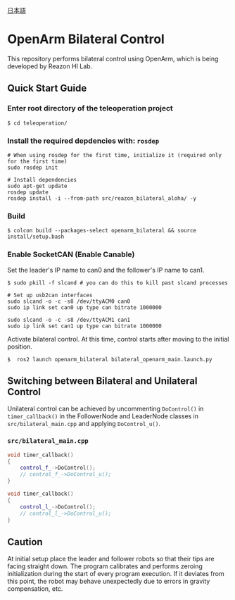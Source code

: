 [日本語](README_jp.md)

# OpenArm Bilateral Control
This repository performs bilateral control using OpenArm, which is being developed by Reazon HI Lab.

## Quick Start Guide

### Enter root directory of the teleoperation project

```console
$ cd teleoperation/
```
### Install the required depdencies with: `rosdep`

```console
# When using rosdep for the first time, initialize it (required only for the first time)
sudo rosdep init

# Install dependencies
sudo apt-get update
rosdep update
rosdep install -i --from-path src/reazon_bilateral_aloha/ -y
```

### Build

```console
$ colcon build --packages-select openarm_bilateral && source install/setup.bash
```

### Enable SocketCAN (Enable Canable)
Set the leader's IP name to can0 and the follower's IP name to can1.

```console
$ sudo pkill -f slcand # you can do this to kill past slcand processes

# Set up usb2can interfaces
sudo slcand -o -c -s8 /dev/ttyACM0 can0
sudo ip link set can0 up type can bitrate 1000000

sudo slcand -o -c -s8 /dev/ttyACM1 can1
sudo ip link set can1 up type can bitrate 1000000
```

Activate bilateral control. At this time, control starts after moving to the initial position.


```
$  ros2 launch openarm_bilateral bilateral_openarm_main.launch.py
```

## Switching between Bilateral and Unilateral Control

Unilateral control can be achieved by uncommenting `DoControl()` in `timer_callback()` in the FollowerNode and LeaderNode classes in `src/bilateral_main.cpp` and applying `DoControl_u()`.

### `src/bilateral_main.cpp`

```cpp
void timer_callback()
{
    control_f_->DoControl();
    // control_f_->DoControl_u();
}
```

```cpp
void timer_callback()
{
    control_l_->DoControl();
    // control_l_->DoControl_u();
}
```


## Caution
At initial setup place the leader and follower robots so that their tips are facing straight down. The program calibrates and performs zeroing initialization during the start of every program execution. If it deviates from this point, the robot may behave unexpectedly due to errors in gravity compensation, etc.
